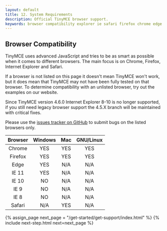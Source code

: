 ```yaml
---
layout: default
title: 12. System Requirements
description: Official TinyMCE browser support.
keywords: browser compatibility explorer ie safari firefox chrome edge
---
```


## Browser Compatibility

TinyMCE uses advanced JavaScript and tries to be as smart as possible when it comes to different browsers. The main focus is on Chrome, Firefox, Internet Explorer and Safari.

If a browser is not listed on this page it doesn't mean TinyMCE won't work, but it does mean that TinyMCE may not have been fully tested on that browser. To determine compatibility with an unlisted browser, try out the examples on our website.

Since TinyMCE version 4.6.0 Internet Explorer 8-10 is no longer supported, if you still need legacy browser support the 4.5.X branch will be maintained with critical fixes.

Please use the [issues tracker on GitHub](https://github.com/tinymce/tinymce/issues) to submit bugs on the listed browsers only.

|Browser | Windows | Mac | GNU/Linux |
|:------:|:-------:|:---:|:---------:|
|Chrome  | YES      | YES  | YES |
|Firefox | YES      | YES  | YES |
|Edge    | YES      | N/A | N/A |
|IE 11   | YES      | N/A | N/A |
|IE 10   | NO      | N/A | N/A |
|IE 9    | NO      | N/A | N/A |
|IE 8    | NO      | N/A | N/A |
|Safari  | N/A     | YES  | N/A |

{% assign_page next_page = "/get-started/get-support/index.html" %}
{% include next-step.html next=next_page %}
